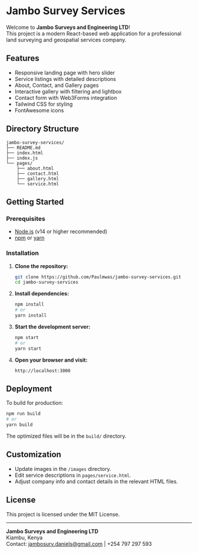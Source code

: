 ﻿# Jambo Survey Services

Welcome to **Jambo Surveys and Engineering LTD**!  
This project is a modern React-based web application for a professional land surveying and geospatial services company.

## Features

- Responsive landing page with hero slider
- Service listings with detailed descriptions
- About, Contact, and Gallery pages
- Interactive gallery with filtering and lightbox
- Contact form with Web3Forms integration
- Tailwind CSS for styling
- FontAwesome icons

## Directory Structure

```
jambo-survey-services/
├── README.md
├── index.html
├── index.js
└── pages/
    ├── about.html
    ├── contact.html
    ├── gallery.html
    └── service.html
```

## Getting Started

### Prerequisites

- [Node.js](https://nodejs.org/) (v14 or higher recommended)
- [npm](https://www.npmjs.com/) or [yarn](https://yarnpkg.com/)

### Installation

1. **Clone the repository:**
   ```bash
   git clone https://github.com/Paulmwas/jambo-survey-services.git
   cd jambo-survey-services
   ```

2. **Install dependencies:**
   ```bash
   npm install
   # or
   yarn install
   ```

3. **Start the development server:**
   ```bash
   npm start
   # or
   yarn start
   ```

4. **Open your browser and visit:**
   ```
   http://localhost:3000
   ```

## Deployment

To build for production:

```bash
npm run build
# or
yarn build
```

The optimized files will be in the `build/` directory.

## Customization

- Update images in the `/images` directory.
- Edit service descriptions in `pages/service.html`.
- Adjust company info and contact details in the relevant HTML files.

## License

This project is licensed under the MIT License.

---

**Jambo Surveys and Engineering LTD**  
Kiambu, Kenya  
Contact: jambosurv.daniels@gmail.com | +254 797 297 593




